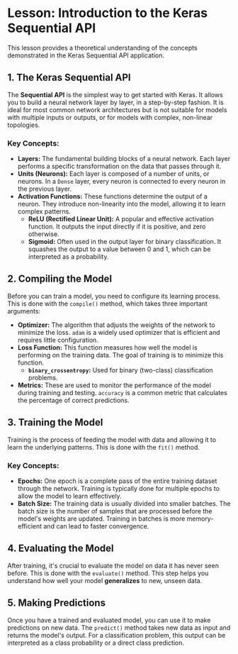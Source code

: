 # Lesson: Introduction to the Keras Sequential API

This lesson provides a theoretical understanding of the concepts demonstrated in the Keras Sequential API application.

## 1. The Keras Sequential API

The **Sequential API** is the simplest way to get started with Keras. It allows you to build a neural network layer by layer, in a step-by-step fashion. It is ideal for most common network architectures but is not suitable for models with multiple inputs or outputs, or for models with complex, non-linear topologies.

### Key Concepts:

-   **Layers:** The fundamental building blocks of a neural network. Each layer performs a specific transformation on the data that passes through it.
-   **Units (Neurons):** Each layer is composed of a number of units, or neurons. In a `Dense` layer, every neuron is connected to every neuron in the previous layer.
-   **Activation Functions:** These functions determine the output of a neuron. They introduce non-linearity into the model, allowing it to learn complex patterns.
    -   **ReLU (Rectified Linear Unit):** A popular and effective activation function. It outputs the input directly if it is positive, and zero otherwise.
    -   **Sigmoid:** Often used in the output layer for binary classification. It squashes the output to a value between 0 and 1, which can be interpreted as a probability.

## 2. Compiling the Model

Before you can train a model, you need to configure its learning process. This is done with the `compile()` method, which takes three important arguments:

-   **Optimizer:** The algorithm that adjusts the weights of the network to minimize the loss. `adam` is a widely used optimizer that is efficient and requires little configuration.
-   **Loss Function:** This function measures how well the model is performing on the training data. The goal of training is to minimize this function.
    -   **`binary_crossentropy`:** Used for binary (two-class) classification problems.
-   **Metrics:** These are used to monitor the performance of the model during training and testing. `accuracy` is a common metric that calculates the percentage of correct predictions.

## 3. Training the Model

Training is the process of feeding the model with data and allowing it to learn the underlying patterns. This is done with the `fit()` method.

### Key Concepts:

-   **Epochs:** One epoch is a complete pass of the entire training dataset through the network. Training is typically done for multiple epochs to allow the model to learn effectively.
-   **Batch Size:** The training data is usually divided into smaller batches. The batch size is the number of samples that are processed before the model's weights are updated. Training in batches is more memory-efficient and can lead to faster convergence.

## 4. Evaluating the Model

After training, it's crucial to evaluate the model on data it has never seen before. This is done with the `evaluate()` method. This step helps you understand how well your model **generalizes** to new, unseen data.

## 5. Making Predictions

Once you have a trained and evaluated model, you can use it to make predictions on new data. The `predict()` method takes new data as input and returns the model's output. For a classification problem, this output can be interpreted as a class probability or a direct class prediction.
